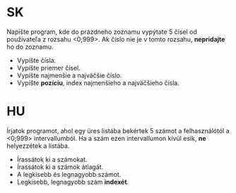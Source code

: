 # SK
Napíšte program, kde do prázdneho zoznamu vypýtate 5 čísel od používateľa z rozsahu <0;999>. Ak číslo nie je v tomto rozsahu, **nepridajte** ho do zoznamu.

- Vypíšte čísla.
- Vypíšte priemer čísel.
- Vypíšte najmenšie a najväčšie číslo.
- Vypíšte **pozíciu**, index najmenšieho a najväčšieho čísla.

# HU
Írjatok programot, ahol egy üres listába bekértek 5 számot a felhasználótól a <0;999> intervallumból. Ha a szám ezen intervallumon kívül esik, **ne** helyezzétek a listába.

- Írassátok ki a számokat.
- Írassátok ki a számok átlagát.
- A legkisebb és legnagyobb számot.
- Legkisebb, legnagyobb szám **indexét**.
